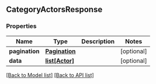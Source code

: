 ## CategoryActorsResponse

### Properties
Name | Type | Description | Notes
------------ | ------------- | ------------- | -------------
**pagination** | [**Pagination**](#Pagination) |  | [optional] 
**data** | [**list[Actor]**](#Actor) |  | [optional] 

[[Back to Model list]](#documentation-for-models) [[Back to API list]](#documentation-for-api-endpoints)


